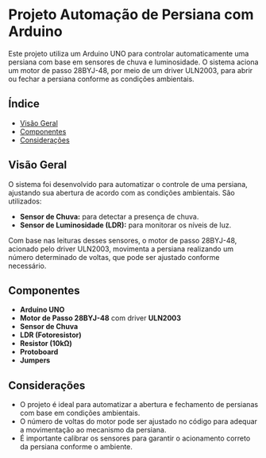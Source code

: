 # Projeto Automação de Persiana com Arduino

Este projeto utiliza um Arduino UNO para controlar automaticamente uma persiana com base em sensores de chuva e luminosidade. O sistema aciona um motor de passo 28BYJ-48, por meio de um driver ULN2003, para abrir ou fechar a persiana conforme as condições ambientais.

## Índice

- [Visão Geral](#visão-geral)
- [Componentes](#componentes)
- [Considerações](#considerações)

## Visão Geral

O sistema foi desenvolvido para automatizar o controle de uma persiana, ajustando sua abertura de acordo com as condições ambientais. São utilizados:
- **Sensor de Chuva:** para detectar a presença de chuva.
- **Sensor de Luminosidade (LDR):** para monitorar os níveis de luz.

Com base nas leituras desses sensores, o motor de passo 28BYJ-48, acionado pelo driver ULN2003, movimenta a persiana realizando um número determinado de voltas, que pode ser ajustado conforme necessário.

## Componentes

- **Arduino UNO**
- **Motor de Passo 28BYJ-48** com driver **ULN2003**
- **Sensor de Chuva**
- **LDR (Fotoresistor)**
- **Resistor (10kΩ)**
- **Protoboard**
- **Jumpers**

## Considerações

- O projeto é ideal para automatizar a abertura e fechamento de persianas com base em condições ambientais.
- O número de voltas do motor pode ser ajustado no código para adequar a movimentação ao mecanismo da persiana.
- É importante calibrar os sensores para garantir o acionamento correto da persiana conforme o ambiente.

